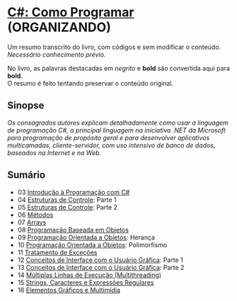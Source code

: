 # [C#: Como Programar](https://www.amazon.com.br/C-como-programar-Harvey-Deitel/dp/8534614598) (ORGANIZANDO)

Um resumo transcrito do livro, com códigos e sem modificar o conteúdo.\
*Necessário conhecimento prévio.*

No livro, as palavras destacadas em *negrito* e **bold** são convertida aqui para **bold**.\
O resumo é feito tentando preservar o conteúdo original.

## Sinopse

*Os consagrados autores explicam detalhadamente como usar a linguagem de programação C#,
a principal linguagem na iniciativa .NET da Microsoft para programação de propósito geral
e para desenvolver aplicativos multicamadas, cliente-servidor, com uso intensivo de
banco de dados, baseados na Internet e na Web.*

## Sumário

- 03 [Introdução à Programação com C#](./Codes/03/03.md)
- 04 [Estruturas de Controle](./Codes/04/04.md): Parte 1
- 05 [Estruturas de Controle](./Codes/05/05.md): Parte 2
- 06 [Métodos](./Codes/06/06.md)
- 07 [Arrays](./Codes/07/07.md)
- 08 [Programação Baseada em Objetos](./Codes/08/08.md)
- 09 [Programação Orientada a Objetos](./Codes/09/09.md): Herança
- 10 [Programação Orientada a Objetos](./Codes/10/10.md): Polimorfismo
- 11 [Tratamento de Exceções](./Codes/11/11.md)
- 12 [Conceitos de Interface com o Usuário Gráfica](./Codes/12/12.md): Parte 1
- 13 [Conceitos de Interface com o Usuário Gráfica](./Codes/13/13.md): Parte 2
- 14 [Múltiplas Linhas de Execução (Multithreading)](./Codes/14/14.md)
- 15 [Strings, Caracteres e Expressões Regulares](./Codes/15/15.md)
- 16 [Elementos Gráficos e Multimídia](./Codes/16/16.md)
